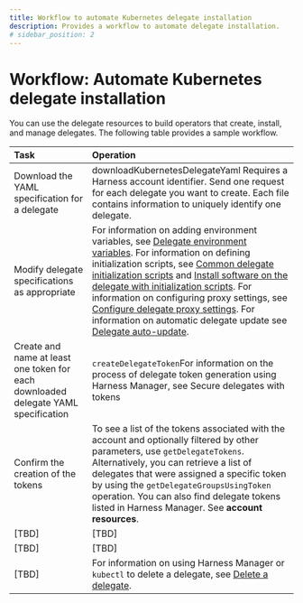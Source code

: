 ```yaml
---
title: Workflow to automate Kubernetes delegate installation
description: Provides a workflow to automate delegate installation.
# sidebar_position: 2
---
```


# Workflow: Automate Kubernetes delegate installation

You can use the delegate resources to build operators that create, install, and manage delegates. The following table provides a sample workflow.

| **Task** | **Operation** |
| :-- | :-- |
| Download the YAML specification for a delegate | downloadKubernetesDelegateYaml Requires a Harness account identifier. Send one request for each delegate you want to create. Each file contains information to uniquely identify one delegate. |
| Modify delegate specifications as appropriate | For information on adding environment variables, see [Delegate environment variables](/docs/platform/2_Delegates/delegate-reference/delegate-environment-variables.md). For information on defining initialization scripts, see [Common delegate initialization scripts](/docs/platform/2_Delegates/delegate-reference/common-delegate-profile-scripts.md) and [Install software on the delegate with initialization scripts](/docs/platform/2_Delegates/configure-delegates/run-scripts-on-delegates.md). For information on configuring proxy settings, see [Configure delegate proxy settings](/docs/platform/2_Delegates/configure-delegates/configure-delegate-proxy-settings.md). For information on automatic delegate update see [Delegate auto-update](/docs/platform/2_Delegates/configure-delegates/delegate-auto-update.md). |
| Create and name at least one token for each downloaded delegate YAML specification | `createDelegateToken`For information on the process of delegate token generation using Harness Manager, see Secure delegates with tokens |
|Confirm the creation of the tokens | To see a list of the tokens associated with the account and optionally filtered by other parameters, use `getDelegateTokens`. Alternatively, you can retrieve a list of delegates that were assigned a specific token by using the `getDelegateGroupsUsingToken` operation. You can also find delegate tokens listed in Harness Manager. See **account resources**. |
| [TBD] | [TBD] |
| [TBD] | [TBD] |
| [TBD] | For information on using Harness Manager or `kubectl` to delete a delegate, see [Delete a delegate](). |